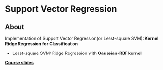 Support Vector Regression
========

About
--------
Implementation of Support Vector Regression(or Least-square SVM): **Kernel Ridge Regression for Classification**

- Least-square SVM: Ridge Regression with **Gaussian-RBF kernel**

[**Course slides**](http://www.csie.ntu.edu.tw/~htlin/mooc/doc/206_present.pdf)